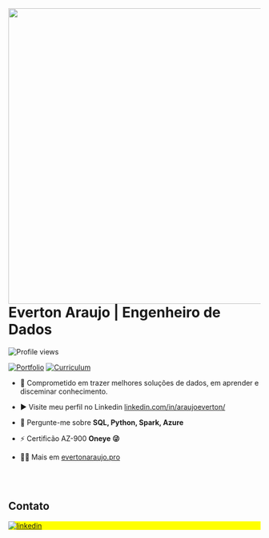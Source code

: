 
<img align="right" height="590em" src="https://raw.githubusercontent.com/gist/araujoeverton/c202b83ab325da19e7e875bcff08bffc/raw/7c10587bb7cb93041cfda19fa970f60710ad9af3/githubcard.svg"/>
<h1 align="left">Everton Araujo | Engenheiro de Dados</h1>
<p align="left"> <img src="https://komarev.com/ghpvc/?username=araujoeverton&color=blue" alt="Profile views" /> </p>

[![Portfolio](https://evertonaraujo.pro/wp-content/uploads/2024/01/portfolio.svg)](https://evertonaraujo.pro) 
[![Curriculum](https://evertonaraujo.pro/wp-content/uploads/2024/01/curriculum.svg)](https://evertonaraujo.pro/wp-content/uploads/2024/01/Everton-Araujo-da-Cruz-Curriculum-Vitae-v1.pdf)

- 💾 Comprometido em trazer melhores soluções de dados, em aprender e disceminar conhecimento.

- ▶️ Visite meu perfil no Linkedin [linkedin.com/in/araujoeverton/](https://www.linkedin.com/in/araujoeverton/)

- 💬 Pergunte-me sobre **SQL, Python, Spark, Azure**

- ⚡ Certificão AZ-900 **Oneye 😜**

- 👨‍💻 Mais em [evertonaraujo.pro](https://evertonaraujo.pro)

<!--

<br><br>


## ⚙️ &nbsp;GitHub Analytics

<p align="left">
<img width="530em" src="https://github-readme-stats.vercel.app/api?username=araujoeverton&show_icons=true&theme=vision-friendly-dark" alt="maykbrito's stats"/>
</p>
-->

<br><br>

## Contato

<p align="left" style="background:yellow">

<a href="https://linkedin.com/in/araujoeverton" target="_blank">
  <img align="center" src="https://img.shields.io/badge/-araujoeverton-05122A?style=flat&logo=linkedin" alt="linkedin"/>
</a>

</p>

